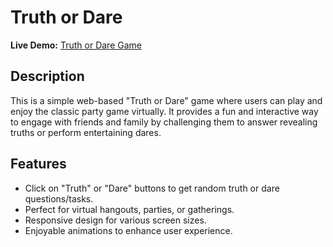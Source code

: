 # Truth or Dare

**Live Demo:** [Truth or Dare Game](https://snazzy-quokka-9e8ad2.netlify.app)

## Description

This is a simple web-based "Truth or Dare" game where users can play and enjoy the classic party game virtually. It provides a fun and interactive way to engage with friends and family by challenging them to answer revealing truths or perform entertaining dares.

## Features

- Click on "Truth" or "Dare" buttons to get random truth or dare questions/tasks.
- Perfect for virtual hangouts, parties, or gatherings.
- Responsive design for various screen sizes.
- Enjoyable animations to enhance user experience.

